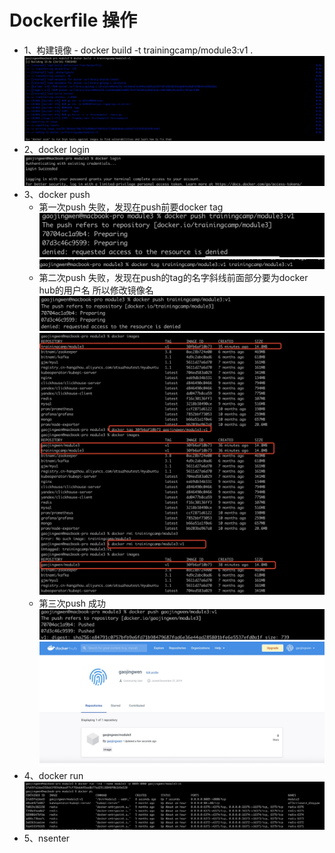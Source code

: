 # Dockerfile 操作
  - 1、构建镜像 - docker build -t trainingcamp/module3:v1 .
      ![avatar](/images/docker_build.png)
  - 2、docker login
      ![avatar](/images/docker_login.png)
  - 3、docker push
       - 第一次push 失败，发现在push前要docker tag
       ![avatar](/images/docker_push_1.png)
       ![avatar](/images/docker_tag.png)
       - 第二次push 失败，发现在push的tag的名字斜线前面部分要为docker hub的用户名 所以修改镜像名
       ![avatar](/images/docker_push_2.png)
       ![avatar](/images/docker_image_rename.png)
       - 第三次push 成功
       ![avatar](/images/docker_push_3.png)
       ![avatar](/images/docker_hub.png)
  - 4、docker run
       ![avatar](/images/docker_run.png)
  - 5、nsenter
